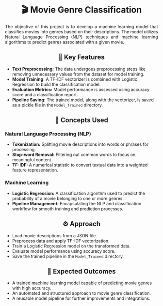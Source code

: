 <h1 align="center">🎬 Movie Genre Classification</h1>

<p align="justify">
The objective of this project is to develop a machine learning model that classifies movies into genres based on their descriptions. The model utilizes Natural Language Processing (NLP) techniques and machine learning algorithms to predict genres associated with a given movie.
</p>

<h2 align="center">🚀 Key Features</h2>
<ul>
    <li><b>Text Preprocessing:</b> The data undergoes preprocessing steps like removing unnecessary values from the dataset for model training.</li>
    <li><b>Model Training:</b> A TF-IDF vectorizer is combined with Logistic Regression to build the classification model.</li>
    <li><b>Evaluation Metrics:</b> Model performance is assessed using accuracy score and a classification report.</li>
    <li><b>Pipeline Saving:</b> The trained model, along with the vectorizer, is saved as a pickle file in the <code>Model_Trained</code> directory.</li>
</ul>

<h2 align="center">🧠 Concepts Used</h2>
<h3>Natural Language Processing (NLP)</h3>
<ul>
    <li><b>Tokenization:</b> Splitting movie descriptions into words or phrases for processing.</li>
    <li><b>Stop-word Removal:</b> Filtering out common words to focus on meaningful content.</li>
    <li><b>TF-IDF:</b> A numerical statistic to convert textual data into a weighted feature representation.</li>
</ul>

<h3 >Machine Learning</h3>
<ul>
    <li><b>Logistic Regression:</b> A classification algorithm used to predict the probability of a movie belonging to one or more genres.</li>
    <li><b>Pipeline Management:</b> Encapsulating the NLP and classification workflow for smooth training and prediction processes.</li>
</ul>

<h2 align="center">⚙️ Approach</h2>
<ul>
    <li>Load movie descriptions from a JSON file.</li>
    <li>Preprocess data and apply TF-IDF vectorization.</li>
    <li>Train a Logistic Regression model on the transformed data.</li>
    <li>Evaluate model performance using accuracy score.</li>
    <li>Save the trained pipeline in the <code>Model_Trained</code> directory.</li>
</ul>

<h2 align="center">🎯 Expected Outcomes</h2>
<ul>
    <li>A trained machine learning model capable of predicting movie genres with high accuracy.</li>
    <li>An automated and structured approach to movie genre classification.</li>
    <li>A reusable model pipeline for further improvements and integrations.</li>
</ul>
